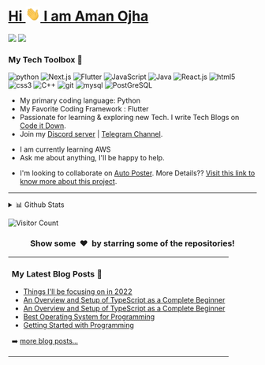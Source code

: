 # [Hi <img src="https://raw.githubusercontent.com/ABSphreak/ABSphreak/master/gifs/Hi.gif" width="30px" />  I am Aman Ojha](https://amanojha.ml/)
[<img height="30" src="https://img.shields.io/badge/twitter-%231DA1F2.svg?&style=for-the-badge&logo=twitter&logoColor=white" />][twitter]
[<img height="30" src="https://img.shields.io/badge/linkedin-blue.svg?&style=for-the-badge&logo=linkedin&logoColor=white" />][LinkedIn]

<!-- ![Image](https://avatars.githubusercontent.com/u/54279831?v=4)  -->


### My Tech Toolbox 🧰 

<p align="left">
<img src="https://cdn3.iconfinder.com/data/icons/logos-and-brands-adobe/512/267_Python-512.png" alt="python" width="40" height="40"/> 
<img src="https://camo.githubusercontent.com/92ec9eb7eeab7db4f5919e3205918918c42e6772562afb4112a2909c1aaaa875/68747470733a2f2f6173736574732e76657263656c2e636f6d2f696d6167652f75706c6f61642f76313630373535343338352f7265706f7369746f726965732f6e6578742d6a732f6e6578742d6c6f676f2e706e67" alt="Next.js" width="40" height="40"/> 
<img src="https://yt3.ggpht.com/ytc/AKedOLRt1d4p7bPylasq_66BIC8-k3hkyVjJ2JICQITK=s176-c-k-c0x00ffffff-no-rj" alt="Flutter" width="40" height="40"/> 
<img src="https://miro.medium.com/max/1000/1*Aih9FwHjvM6AEL1aBh6W2g.png" alt="JavaScript" width="40" height="40"/> 
<img src="https://www.sonarqube.org/features/multi-languages/index/java-color.svg" alt="Java" width="40" height="40"/> 
<img src="https://upload.wikimedia.org/wikipedia/commons/thumb/a/a7/React-icon.svg/330px-React-icon.svg.png" alt="React.js" width="40" height="40"/> 
<img src="https://upload.wikimedia.org/wikipedia/commons/thumb/6/61/HTML5_logo_and_wordmark.svg/512px-HTML5_logo_and_wordmark.svg.png" alt="html5" height="40"/> 
<img src="https://upload.wikimedia.org/wikipedia/commons/thumb/d/d5/CSS3_logo_and_wordmark.svg/1200px-CSS3_logo_and_wordmark.svg.png" alt="css3" height="40"/> 
<img src="https://i.pinimg.com/originals/99/f8/87/99f887833c475448723d3c9ac16c179b.png" alt="C++" width="40" height="40"/> 
<img src="https://www.vectorlogo.zone/logos/git-scm/git-scm-icon.svg" alt="git" width="40" height="40"/> 
<img src="https://i.pinimg.com/originals/50/f1/58/50f1582a95bdac10f1c3fa295c8b947b.png" alt="mysql" width="40" height="40"/>
<img src="https://upload.wikimedia.org/wikipedia/commons/2/29/Postgresql_elephant.svg" alt="PostGreSQL" width="40" height="40"/>
</p>

 

* My primary coding language: Python
* My Favorite Coding Framework : Flutter
* Passionate for learning & exploring new Tech. I write Tech Blogs on [Code it Down](https://codeitdown.ml/).
* Join my [Discord server](https://discord.gg/5vCKrcZW) | [Telegram Channel](https://t.me/thebravegamer).
<!--* If you play Call of Duty- add me: { toBeAddedLater }-->
* I am currently learning AWS
* Ask me about anything, I'll be happy to help.
<!-- -->
* I'm looking to collaborate on [Auto Poster](https://github.com/coderaman07/Auto-Poster.git). More Details?? [Visit this link to know more about this project](https://projektnotify.pythonanywhere.com).

---

<table><tr><td valign="top" width="100%">

### My Latest Blog Posts 🌱
<!-- BLOG-POST-LIST:START -->
- [Things I&#39;ll be focusing on in 2022](https://dev.to/coderaman07/things-ill-be-focusing-on-in-2022-18f6)
- [An Overview and Setup of TypeScript as a Complete Beginner](https://medium.com/geekculture/an-overview-and-setup-of-typescript-as-a-complete-beginner-27a653bd96c4?source=rss-12d1cfcdedf4------2)
- [An Overview and Setup of TypeScript as a Complete Beginner](https://dev.to/coderaman07/an-overview-and-setup-of-typescript-as-a-complete-beginner-450h)
- [Best Operating System for Programming](https://coderaman07.medium.com/best-operating-system-for-programming-7a86ea347ed8?source=rss-12d1cfcdedf4------2)
- [Getting Started with Programming](https://coderaman07.medium.com/getting-started-with-programming-3e8dd307c4b9?source=rss-12d1cfcdedf4------2)
<!-- BLOG-POST-LIST:END -->
➡️ [more blog posts...](https://www.codeitdown.ml/)
</td>
<!-- <td valign="top" width="0%"> -->

<!-- ### My Latest YouTube Videos 🌱 -->
<!-- YOUTUBE:START -->
<!-- - [Beginner's guide to Hacktoberfest 2021 ](https://www.youtube.com/watch?v=xBPFzXa9Fio)
- [What is Hacktoberfest? Hacktoberfest 101](https://www.youtube.com/watch?v=N7mCkGjX6vk)
- [GitHub Copilot: All you need to know ](https://www.youtube.com/watch?v=RZmp6IPN0xw)
- [What is an API ? API for beginners ](https://www.youtube.com/watch?v=NHVQiDDZ5TA)
- [71A Way too long words ](https://www.youtube.com/watch?v=hYIzUt9mvRQ) -->
<!-- YOUTUBE:END -->
<!-- ➡️ [more videos...](https://www.youtube.com/c/AyushiRawat) -->
</td>

 <details>
<summary>📊 Github Stats</summary>

<p align="center"> <img src="https://github-readme-stats.vercel.app/api?username=coderaman07&show_icons=true&theme=gotham" alt="Aman | Stats" />

</details>


 ![Visitor Count](https://profile-counter.glitch.me/{coderaman07}/count.svg)


[twitter]: https://twitter.com/coderaman07
[Blog]: https://devlog.ml
[gmail]: https://coderaman07@gmail.com
[linkedin]: https://www.linkedin.com/in/coderaman07/
[Medium]: https://medium.com/@coderaman07
[Facebook]: https://www.facebook.com/coderaman07

<h3 align="center">Show some &nbsp;❤️&nbsp; by starring some of the repositories!</h3>
